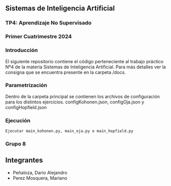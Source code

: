 ## Sistemas de Inteligencia Artificial
### TP4: Aprendizaje No Supervisado
### Primer Cuatrimestre 2024

### Introducción
El siguiente repositorio contiene el código perteneciente al trabajo práctico Nº4 de la materia Sistemas de Inteligencia Artificial. Para más detalles ver la consigna que se encuentra presente en la carpeta /docs.

### Parametrización
Dentro de la carpeta principal se contienen los archivos de configuración para los distintos ejercicios. configKohonen.json, configOja.json y configHopfield.json


### Ejecución
```
Ejecutar main_kohonen.py, main_oja.py o main_hopfield.py
```

### Grupo 8
## Integrantes
+ Peñaloza, Dario Alejandro
+ Perez Mosquera, Mariano
